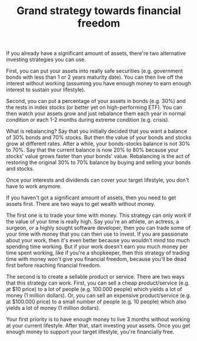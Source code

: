 ﻿---
layout: post
title: "Grand strategy towards financial freedom"
---

If you already have a significant amount of assets, there're two alternative investing strategies you can use.

First, you can put your assets into really safe securities (e.g. government bonds with less than 1 or 2 years maturity date). You can then live off the interest without working (assuming you have enough money to earn enough interest to sustain your lifestyle).

Second, you can put a percentage of your assets in bonds (e.g. 30%) and the rests in index stocks (or better yet on high-performing ETF). You can then watch your assets grow and just rebalance them each year in normal condition or each 1-2 months during extreme condition (e.g. crisis). 

What is rebalancing? Say that you initially decided that you want a balance of 30% bonds and 70% stocks. But then the value of your bonds and stocks grow at different rates. After a while, your bonds-stocks balance is not 30% to 70%. Say that the current balance is now 20% to 80% because your stocks' value grows faster than your bonds' value. Rebalancing is the act of restoring the original 30% to 70% balance by buying and selling your bonds and stocks.

Once your interests and dividends can cover your target lifestyle, you don't have to work anymore.

If you haven't got a significant amount of assets, then you need to get assets first. There are two ways to get wealth without money.

The first one is to trade your time with money. This strategy can only work if the value of your time is really high. Say you're an athlete, an actress, a surgeon, or a highly sought software developer, then you can trade some of your time with money that you can then use to invest. If you are passionate about your work, then it's even better because you wouldn't mind too much spending time working. But if your work doesn't earn you much money per time spent working, like if you're a shopkeeper, then this strategy of trading time with money won't give you financial freedom, because you'll be dead first before reaching financial freedom.

The second is to create a sellable product or service. There are two ways that this strategy can work. First, you can sell a cheap product/service (e.g. at $10 price) to a lot of people (e.g. 100.000 people) which yields a lot of money (1 million dollars). Or, you can sell an expensive product/service (e.g. at $100.000 price) to a small number of people (e.g. 10 people) which also yields a lot of money (1 million dollars).

Your first priority is to have enough money to live 3 months without working at your current lifestyle. After that, start investing your assets. Once you get enough money to support your target lifestyle, you're financially free.

